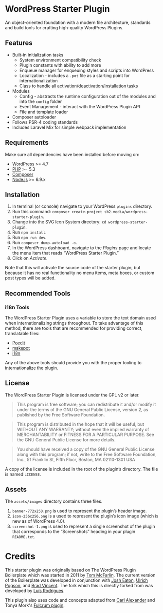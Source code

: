 # WordPress Starter Plugin

An object-oriented foundation with a modern file architecture, standards and build tools for crafting high-quality WordPress Plugins.

## Features

* Built-in initialization tasks
   - System environment compatibility check
   - Plugin constants with ability to add more
   - Enqueue manager for enqueuing styles and scripts into WordPress
   - Localization - includes a `.pot` file as a starting point for internationalization
   - Class to handle all activation/deactivation/installation tasks
* Modules
   - Config - abstracts the runtime configuration out of the modules and into the `config` folder
   - Event Management - interact with the WordPress Plugin API
   - File and template loader
* Composer autoloader
* Follows PSR-4 coding standards
* Includes Laravel Mix for simple webpack implementation

## Requirements

Make sure all dependencies have been installed before moving on:

* [WordPress](https://wordpress.org/) >= 4.7
* [PHP](http://php.net/manual/en/install.php) >= 5.3
* [Composer](https://getcomposer.org/download/)
* [Node.js](http://nodejs.org/) >= 6.9.x

## Installation

1. In terminal (or console) navigate to your WordPress `plugins` directory.
2. Run this command: `composer create-project sb2-media/wordpress-starter-plugin`.
3. Change into the SVG Icon System directory: `cd wordpress-starter-plugin`.
4. Run `npm install`.
5. Run `npm run dev`.
6. Run `composer dump-autoload -o`.
7. In the WordPress dashboard, navigate to the *Plugins* page and locate the menu item that reads “WordPress Starter Plugin.”
8. Click on *Activate.*

Note that this will activate the source code of the starter plugin, but because it has no real functionality no menu items, meta boxes, or custom post types will be added.

## Recommended Tools

### i18n Tools

The WordPress Starter Plugin uses a variable to store the text domain used when internationalizing strings throughout. To take advantage of this method, there are tools that are recommended for providing correct, translatable files:

* [Poedit](http://www.poedit.net/)
* [makepot](http://i18n.svn.wordpress.org/tools/trunk/)
* [i18n](https://github.com/grappler/i18n)

Any of the above tools should provide you with the proper tooling to internationalize the plugin.

## License

The WordPress Starter Plugin is licensed under the GPL v2 or later.

> This program is free software; you can redistribute it and/or modify it under the terms of the GNU General Public License, version 2, as published by the Free Software Foundation.

> This program is distributed in the hope that it will be useful, but WITHOUT ANY WARRANTY; without even the implied warranty of MERCHANTABILITY or FITNESS FOR A PARTICULAR PURPOSE. See the GNU General Public License for more details.

> You should have received a copy of the GNU General Public License along with this program; if not, write to the Free Software Foundation, Inc., 51 Franklin St, Fifth Floor, Boston, MA 02110-1301 USA

A copy of the license is included in the root of the plugin’s directory. The file is named `LICENSE`.

## Assets

The `assets/images` directory contains three files.

1. `banner-772x250.png` is used to represent the plugin’s header image.
2. `icon-256x256.png` is a used to represent the plugin’s icon image (which is new as of WordPress 4.0).
3. `screenshot-1.png` is used to represent a single screenshot of the plugin that corresponds to the “Screenshots” heading in your plugin `README.txt`.

# Credits

This starter plugin was originally based on The WordPress Plugin Boilerplate which was started in 2011 by [Tom McFarlin](http://twitter.com/tommcfarlin/). The current version of the Boilerplate was developed in conjunction with [Josh Eaton](https://twitter.com/jjeaton), [Ulrich Pogson](https://twitter.com/grapplerulrich), and [Brad Vincent](https://twitter.com/themergency). The fork which this is directly forked from was developed by [Luís Rodrigues](https://github.com/goblindegook).

This plugin also uses code and concepts adapted from [Carl Alexander](https://carlalexander.ca/) and Tonya Mork's [Fulcrum plugin](https://github.com/hellofromtonya/Fulcrum).
